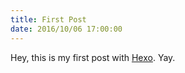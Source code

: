 ```yaml
---
title: First Post
date: 2016/10/06 17:00:00
---
```

Hey, this is my first post with [Hexo](https://hexo.io/). Yay.
